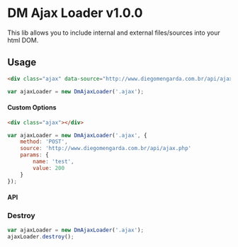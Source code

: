 # DM Ajax Loader v1.0.0

This lib allows you to include internal and external files/sources into your html DOM.

## Usage

```html
<div class="ajax" data-source="http://www.diegomengarda.com.br/api/ajax.php"></div>
```
```javascript
var ajaxLoader = new DmAjaxLoader('.ajax');
```

#### Custom Options

```html
<div class="ajax"></div>
```
```javascript
var ajaxLoader = new DmAjaxLoader('.ajax', {
	method: 'POST',
	source: 'http://www.diegomengarda.com.br/api/ajax.php'
	params: {
		name: 'test',
		value: 200
	}
});
```

#### API

### Destroy

```javascript
var ajaxLoader = new DmAjaxLoader('.ajax');
ajaxLoader.destroy();
```
